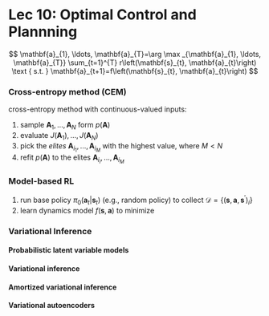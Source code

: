 # Lec 10: Optimal Control and Plannning

$$
\mathbf{a}_{1}, \ldots, \mathbf{a}_{T}=\arg \max _{\mathbf{a}_{1}, \ldots, \mathbf{a}_{T}} \sum_{t=1}^{T} r\left(\mathbf{s}_{t}, \mathbf{a}_{t}\right) \text { s.t. } \mathbf{a}_{t+1}=f\left(\mathbf{s}_{t}, \mathbf{a}_{t}\right)
$$

### Cross-entropy method (CEM)

cross-entropy method with continuous-valued inputs:
1. sample $\mathbf{A}_{1}, \ldots, \mathbf{A}_{N}$ form $p(\mathbf{A})$
2. evaluate $J(\mathbf{A}_{1}), \ldots, J(\mathbf{A}_{N})$
3. pick the $\textit{elites}$ $\mathbf{A}_{i_1}, \ldots, \mathbf{A}_{i_M}$ with the highest value, where $M < N$
4. refit $p(\mathbf{A})$ to the elites $\mathbf{A}_{i_i}, \ldots, \mathbf{A}_{i_M}$

### Model-based RL

1. run base policy $\pi_0(\mathbf{a}_t | \mathbf{s}_t)$ (e.g., random policy) to collect $\mathcal{D}=\left\{\left(\mathbf{s}, \mathbf{a}, \mathbf{s}^{\prime}\right)_{i}\right\}$ 
2. learn dynamics model $f(\mathbf{s}, \mathbf{a})$ to minimize 


### Variational Inference

#### Probabilistic latent variable models


#### Variational inference


#### Amortized variational inference

#### Variational autoencoders

